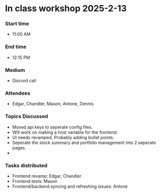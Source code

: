 # In class workshop 2025-2-13

### Start time
- 11:00 AM

### End time
- 12:15 PM

### Medium
- Discord call

### Attendees
- Edgar, Chandler, Mason, Antone, Dennis

### Topics Discussed
- Moved api keys to seperate config files.
- Will work on making a host variable for the frontend.
- UI needs revamped.  Probably adding bullet points.
- Seperate the stock summary and portfolio management into 2 seperate pages.
- 

### Tasks distributed
- Frontend revamp: Edgar, Chandler
- Frontend tests: Mason
- Frontend/backend syncing and refreshing issues: Antone
